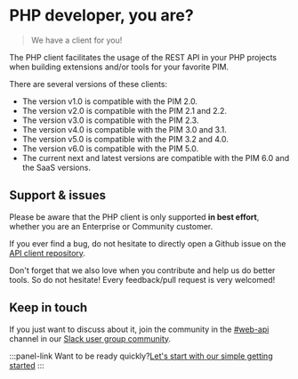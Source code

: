 # PHP developer, you are?
> We have a client for you!

The PHP client facilitates the usage of the REST API in your PHP projects when building extensions and/or tools for your favorite PIM.

There are several versions of these clients:
- The version v1.0 is compatible with the PIM 2.0.
- The version v2.0 is compatible with the PIM 2.1 and 2.2.
- The version v3.0 is compatible with the PIM 2.3.
- The version v4.0 is compatible with the PIM 3.0 and 3.1.
- The version v5.0 is compatible with the PIM 3.2 and 4.0.
- The version v6.0 is compatible with the PIM 5.0.
- The current next and latest versions are compatible with the PIM 6.0 and the SaaS versions.

## Support & issues
Please be aware that the PHP client is only supported **in best effort**, whether you are an Enterprise or Community customer.

If you ever find a bug, do not hesitate to directly open a Github issue on the [API client repository](https://github.com/akeneo/php-api-client).

Don't forget that we also love when you contribute and help us do better tools. So do not hesitate! Every feedback/pull request is very welcomed! 


## Keep in touch
If you just want to discuss about it, join the community in the [#web-api](https://akeneopim-ug.slack.com/messages/web-api/) channel in our [Slack user group community](https://akeneopim-ug.slack.com/).

:::panel-link Want to be ready quickly?[Let's start with our simple getting started](/php-client/getting-started.html)
:::
